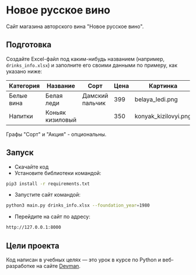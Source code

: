 # Новое русское вино

Сайт магазина авторского вина "Новое русское вино".

## Подготовка

Cоздайте Excel-файл под каким-нибудь названием (например, `drinks_info.xlsx`) и заполните его своими данными по примеру, как указано ниже:

| Категория  | Название         | Сорт            | Цена | Картинка              | Акция                |
|------------|------------------|-----------------|------|-----------------------|----------------------|
| Белые вина | Белая леди       | Дамский пальчик | 399  | belaya_ledi.png       | Выгодное предложение |
| Напитки    | Коньяк кизиловый |                 | 350  | konyak_kizilovyi.png  |                      |

Графы "Сорт" и "Акция" - опциональны.

## Запуск

- Скачайте код
- Установите библиотеки командой:
```bash
pip3 install -r requirements.txt
```
- Запустите сайт командой:
```bash
python3 main.py drinks_info.xlsx --foundation_year=1980
```
- Перейдите на сайт по адресу:
```bash
http://127.0.0.1:8000
```

## Цели проекта

Код написан в учебных целях — это урок в курсе по Python и веб-разработке на сайте [Devman](https://dvmn.org).
